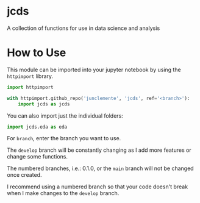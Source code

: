 # jcds
A collection of functions for use in data science and analysis

# How to Use

This module can be imported into your jupyter notebook by using the `httpimport` library. 

```python
import httpimport

with httpimport.github_repo('junclemente', 'jcds', ref='<branch>'):
    import jcds as jcds
```
You can also import just the individual folders:
```python
import jcds.eda as eda
```


For `branch`, enter the branch you want to use. 

The `develop` branch will be constantly changing as I add more features or change some functions. 

The numbered branches, i.e.: 0.1.0, or the `main` branch will not be changed once created. 

I recommend using a numbered branch so that your code doesn't break when I make changes to the `develop` branch.  

